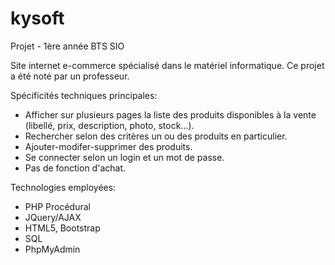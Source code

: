 # kysoft
Projet - 1ère année BTS SIO

Site internet e-commerce spécialisé dans le matériel informatique. Ce projet a été noté par un professeur.

Spécificités techniques principales: 
- Afficher sur plusieurs pages la liste des produits disponibles à la vente (libellé, prix, description, photo, stock...). 
- Rechercher selon des critères un ou des produits en particulier.
- Ajouter-modifer-supprimer des produits.
- Se connecter selon un login et un mot de passe.
- Pas de fonction d'achat.

Technologies employées:
- PHP Procédural
- JQuery/AJAX
- HTML5, Bootstrap
- SQL 
- PhpMyAdmin
